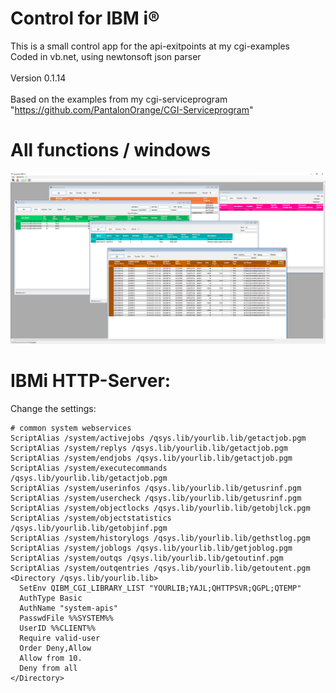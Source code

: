 # Control for IBM i®

This is a small control app for the api-exitpoints at my cgi-examples<br>
Coded in vb.net, using newtonsoft json parser<br><br>
Version 0.1.14<br><br>
Based on the examples from my cgi-serviceprogram "https://github.com/PantalonOrange/CGI-Serviceprogram"

# All functions / windows
![userinfos](https://github.com/PantalonOrange/Control-for-IBM-i/blob/main/main.PNG)

# IBMi HTTP-Server:
Change the settings:
```
# common system webservices
ScriptAlias /system/activejobs /qsys.lib/yourlib.lib/getactjob.pgm
ScriptAlias /system/replys /qsys.lib/yourlib.lib/getactjob.pgm
ScriptAlias /system/endjobs /qsys.lib/yourlib.lib/getactjob.pgm
ScriptAlias /system/executecommands /qsys.lib/yourlib.lib/getactjob.pgm
ScriptAlias /system/userinfos /qsys.lib/yourlib.lib/getusrinf.pgm
ScriptAlias /system/usercheck /qsys.lib/yourlib.lib/getusrinf.pgm
ScriptAlias /system/objectlocks /qsys.lib/yourlib.lib/getobjlck.pgm
ScriptAlias /system/objectstatistics /qsys.lib/yourlib.lib/getobjinf.pgm
ScriptAlias /system/historylogs /qsys.lib/yourlib.lib/gethstlog.pgm
ScriptAlias /system/joblogs /qsys.lib/yourlib.lib/getjoblog.pgm
ScriptAlias /system/outqs /qsys.lib/yourlib.lib/getoutinf.pgm
ScriptAlias /system/outqentries /qsys.lib/yourlib.lib/getoutent.pgm
<Directory /qsys.lib/yourlib.lib>
  SetEnv QIBM_CGI_LIBRARY_LIST "YOURLIB;YAJL;QHTTPSVR;QGPL;QTEMP"
  AuthType Basic
  AuthName "system-apis"
  PasswdFile %%SYSTEM%%
  UserID %%CLIENT%%
  Require valid-user
  Order Deny,Allow
  Allow from 10.
  Deny from all
</Directory>
```